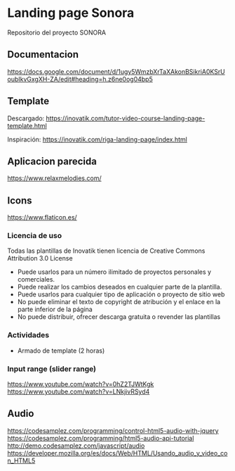 # Landing page Sonora
Repositorio del proyecto SONORA

## Documentacion
https://docs.google.com/document/d/1ugy5WmzbXrTaXAkonBSikriA0KSrUoubIkvGxgXH-ZA/edit#heading=h.z6ne0og04bp5

## Template
Descargado: https://inovatik.com/tutor-video-course-landing-page-template.html 

Inspiración: https://inovatik.com/riga-landing-page/index.html

## Aplicacion parecida
https://www.relaxmelodies.com/
## Icons

https://www.flaticon.es/

### Licencia de uso
Todas las plantillas de Inovatik tienen licencia de Creative Commons Attribution 3.0 License

* Puede usarlos para un número ilimitado de proyectos personales y comerciales.
* Puede realizar los cambios deseados en cualquier parte de la plantilla.
* Puede usarlos para cualquier tipo de aplicación o proyecto de sitio web
* No puede eliminar el texto de copyright de atribución y el enlace en la parte inferior de la página
* No puede distribuir, ofrecer descarga gratuita o revender las plantillas

### Actividades

* Armado de template (2 horas)

### Input range (slider range)
https://www.youtube.com/watch?v=0hZ2TJWtKgk
https://www.youtube.com/watch?v=LNkjivRSyd4

## Audio
https://codesamplez.com/programming/control-html5-audio-with-jquery
https://codesamplez.com/programming/html5-audio-api-tutorial
http://demo.codesamplez.com/javascript/audio
https://developer.mozilla.org/es/docs/Web/HTML/Usando_audio_y_video_con_HTML5

